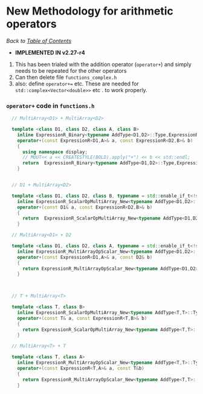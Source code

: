 # New Methodology for arithmetic operators

_Back to [Table of Contents](../README.md)_

+ **IMPLEMENTED IN v2.27-r4**

1. This has been trialed with the addition operator (`operator+`) and simply needs to be repeated for the other operators
1. Can then delete file `functions_complex.h`  
1. also: define `operator+=` etc.  These are needed for `std::complex<Vector<double>>` etc . to work properly.

### `operator+` code in `functions.h`
```C++
  // MultiArray<D1> + MultiArray<D2>

  template <class D1, class D2, class A, class B> 
    inline ExpressionR_Binary<typename AddType<D1,D2>::Type,ExpressionR<D1,A>,ExpressionR<D2,B>,Fun_Add_New<D1,D2> > 
    operator+(const ExpressionR<D1,A>& a, const ExpressionR<D2,B>& b)
    {
      using namespace display;
      // MOUT<< a << CREATESTYLE(BOLD).apply("+") << b << std::endl;
      return  ExpressionR_Binary<typename AddType<D1,D2>::Type,ExpressionR<D1,A>,ExpressionR<D2,B>,Fun_Add_New<D1,D2> >(a,b);
    }


  // D1 + MultiArray<D2>

  template <class D1, class D2, class B, typename = std::enable_if_t<!std::is_base_of<MultiArrayAbstract,D1>::value> > 
    inline ExpressionR_ScalarOpMultiArray_New<typename AddType<D1,D2>::Type,D1,ExpressionR<D2,B>,Fun_Add_New<D1,D2> >
    operator+(const D1& a, const ExpressionR<D2,B>& b)
    {
      return  ExpressionR_ScalarOpMultiArray_New<typename AddType<D1,D2>::Type,D1,ExpressionR<D2,B>,Fun_Add_New<D1,D2> >(a,b);
    }

  // MultiArray<D1> + D2

  template <class D1, class D2, class A, typename = std::enable_if_t<!std::is_base_of<MultiArrayAbstract,D2>::value> > 
    inline ExpressionR_MultiArrayOpScalar_New<typename AddType<D1,D2>::Type,ExpressionR<D1,A>,D2,Fun_Add_New<D1,D2> >
    operator+(const ExpressionR<D1,A>& a, const D2& b)
    {
      return ExpressionR_MultiArrayOpScalar_New<typename AddType<D1,D2>::Type,ExpressionR<D1,A>,D2,Fun_Add_New<D1,D2> >(a,b);
    }
  


  // T + MultiArray<T>

  template <class T, class B> 
    inline ExpressionR_ScalarOpMultiArray_New<typename AddType<T,T>::Type,T,ExpressionR<T,B>,Fun_Add_New<T,T> >
    operator+(const T& a, const ExpressionR<T,B>& b)
    {
      return ExpressionR_ScalarOpMultiArray_New<typename AddType<T,T>::Type,T,ExpressionR<T,B>,Fun_Add_New<T,T> >(a,b);
    }

  // MultiArray<T> + T

  template <class T, class A> 
    inline ExpressionR_MultiArrayOpScalar_New<typename AddType<T,T>::Type,ExpressionR<T,A>,T,Fun_Add_New<T,T> >
    operator+(const ExpressionR<T,A>& a, const T&b)
    {
      return ExpressionR_MultiArrayOpScalar_New<typename AddType<T,T>::Type,ExpressionR<T,A>,T,Fun_Add_New<T,T> >(a,b);
    }
```


